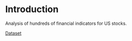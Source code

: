 # Introduction
Analysis of hundreds of financial indicators for US stocks.

[Dataset](https://www.kaggle.com/datasets/cnic92/200-financial-indicators-of-us-stocks-20142018)
